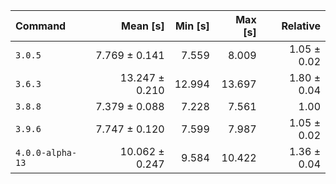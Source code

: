 | Command | Mean [s] | Min [s] | Max [s] | Relative |
|:---|---:|---:|---:|---:|
| `3.0.5` | 7.769 ± 0.141 | 7.559 | 8.009 | 1.05 ± 0.02 |
| `3.6.3` | 13.247 ± 0.210 | 12.994 | 13.697 | 1.80 ± 0.04 |
| `3.8.8` | 7.379 ± 0.088 | 7.228 | 7.561 | 1.00 |
| `3.9.6` | 7.747 ± 0.120 | 7.599 | 7.987 | 1.05 ± 0.02 |
| `4.0.0-alpha-13` | 10.062 ± 0.247 | 9.584 | 10.422 | 1.36 ± 0.04 |
